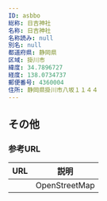 ```yaml
---
ID: asbbo
総称: 日吉神社
名称: 日吉神社
名称読み: null
別名: null
都道府県: 静岡県
区域: 掛川市
緯度: 34.7896727
経度: 138.0734737
郵便番号: 4360004
住所: 静岡県掛川市八坂１１４４
---
```


## その他

### 参考URL

| URL | 説明          |
| --- | ------------- |
|     | OpenStreetMap |
